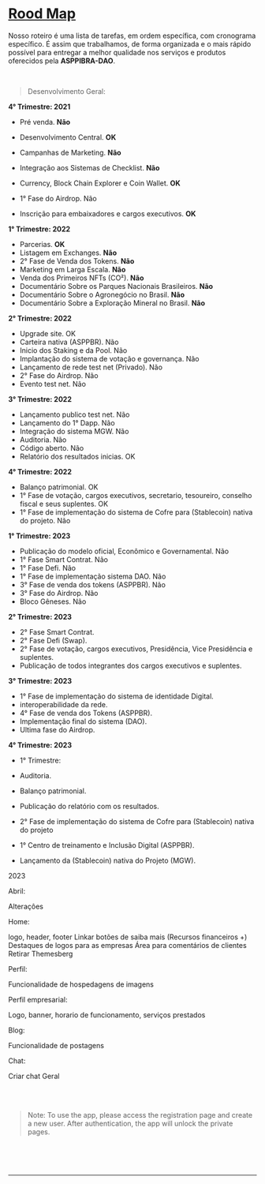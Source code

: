# [Rood Map](https://www.asppibra.com.br/)



Nosso roteiro é uma lista de tarefas, em ordem específica, com cronograma específico. É assim que trabalhamos, de forma organizada e o mais rápido possível para entregar a melhor qualidade nos serviços e produtos oferecidos pela **ASPPIBRA-DAO**.

<br />

> Desenvolvimento Geral:

**4° Trimestre: 2021**
- Pré venda. **Não**
- Desenvolvimento Central. **OK**

- Campanhas de Marketing. **Não**
- Integração aos Sistemas de Checklist. **Não**
- Currency, Block Chain Explorer e Coin Wallet. **OK**
- 1° Fase do Airdrop. Não
- Inscrição para embaixadores e cargos executivos. **OK**


**1° Trimestre: 2022**
- Parcerias. **OK**
- Listagem em Exchanges. **Não**
- 2° Fase de Venda dos Tokens. **Não**
- Marketing em Larga Escala. **Não**
- Venda dos Primeiros NFTs (CO²). **Não**
- Documentário Sobre os Parques Nacionais Brasileiros. **Não**
- Documentário Sobre o Agronegócio no Brasil. **Não**
- Documentário Sobre a Exploração Mineral no Brasil. **Não**

**2° Trimestre: 2022**
- Upgrade site. OK
- Carteira nativa (ASPPBR). Não
- Inicio dos Staking e da Pool. Não
- Implantação do sistema de votação e governança. Não
- Lançamento de rede test net (Privado). Não
- 2° Fase do Airdrop. Não
- Evento test net. Não


**3° Trimestre: 2022**
- Lançamento publico test net. Não
- Lançamento do 1° Dapp. Não
- Integração do sistema MGW. Não
- Auditoria. Não
- Código aberto. Não
- Relatório dos resultados inicias. OK


**4° Trimestre: 2022**
- Balanço patrimonial. OK
- 1° Fase de votação, cargos executivos, secretario, tesoureiro, conselho fiscal e seus suplentes. OK
- 1° Fase de implementação do sistema de Cofre para (Stablecoin) nativa do projeto. Não

**1° Trimestre: 2023**
- Publicação do modelo oficial, Econômico e Governamental. Não
- 1° Fase Smart Contrat.  Não
- 1° Fase Defi. Não
- 1° Fase de implementação sistema DAO. Não
- 3° Fase de venda dos tokens (ASPPBR). Não
- 3° Fase do Airdrop. Não
- Bloco Gêneses. Não

**2° Trimestre: 2023**
- 2° Fase Smart Contrat.
- 2° Fase Defi (Swap).
- 2° Fase de votação, cargos executivos, Presidência, Vice Presidência e suplentes.
- Publicação de todos integrantes dos cargos executivos e suplentes.


**3° Trimestre: 2023**
- 1° Fase de implementação do sistema de identidade Digital.
- interoperabilidade da rede.
- 4° Fase de venda dos Tokens (ASPPBR).
- Implementação final do sistema (DAO).
- Ultima fase do Airdrop.


**4° Trimestre: 2023**
- 1° Trimestre:
- Auditoria.
- Balanço patrimonial.
- Publicação do relatório com os resultados.
- 2° Fase de implementação do sistema de Cofre para (Stablecoin) nativa do projeto

- 1° Centro de treinamento e Inclusão Digital (ASPPBR).
- Lançamento da (Stablecoin) nativa do Projeto (MGW).




2023

Abril:

Alteraçôes

Home:

logo, header, footer
Linkar botões de saiba mais (Recursos financeiros +)
Destaques de logos para as empresas 
Área para comentários de clientes 
Retirar Themesberg

Perfil:

Funcionalidade de hospedagens de imagens 

Perfil empresarial:

Logo, banner, horario de funcionamento, serviços prestados

Blog:

Funcionalidade de postagens

Chat:

Criar chat Geral


<br />



<br />


> Note: To use the app, please access the registration page and create a new user. After authentication, the app will unlock the private pages.

<br />

<br />

<br />

---
